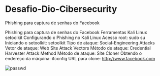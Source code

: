 # Desafio-Dio-Cibersecurity
Phishing para captura de senhas do Facebook



Phishing para captura de senhas do Facebook
Ferramentas
Kali Linux
setoolkit
Configurando o Phishing no Kali Linux
Acesso root: sudo su
Iniciando o setoolkit: setoolkit
Tipo de ataque: Social-Engineering Attacks
Vetor de ataque: Web Site Attack Vectors
Método de ataque: Credential Harvester Attack Method
Método de ataque: Site Cloner
Obtendo o endereço da máquina: ifconfig
URL para clone: http://www.facebook.com



![passwd](https://user-images.githubusercontent.com/87867234/206550059-22d92fa8-c712-44e6-87a2-cc35ef5f8689.png)
